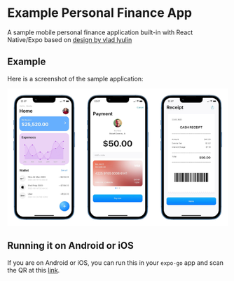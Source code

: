 # Example Personal Finance App

A sample mobile personal finance application built-in with React Native/Expo based on [design by vlad lyulin](https://www.figma.com/community/file/1011646489060646801)

## Example

Here is a screenshot of the sample application:

![Screenshot of Personal Finance App](https://raw.githubusercontent.com/astrawan/my-personal-finance/master/assets/demo.png)

## Running it on Android or iOS

If you are on Android or iOS, you can run this in your `expo-go` app and scan the QR at this [link](https://expo-mobile-apps.vercel.app/updates/QGFzdHJhd2FuL215LXBlcnNvbmFsLWZpbmFuY2U).
